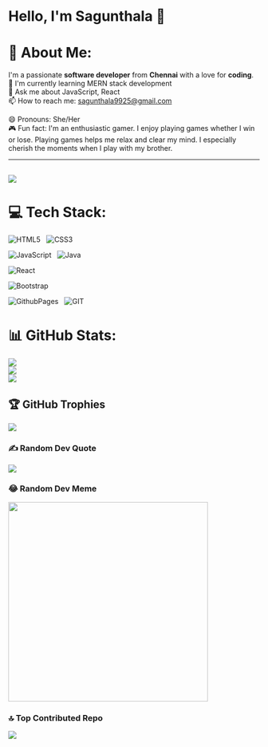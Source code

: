 # Hello, I'm Sagunthala 👋

# 💫 About Me:
I'm a passionate <strong>software developer</strong> from <strong>Chennai</strong> with a love for <strong>coding</strong>.<br>
🌱 I'm currently learning MERN stack development<br>
💬 Ask me about JavaScript, React <br>
📫 How to reach me: <a href="mailto:sagunthala9925@gmail.com">sagunthala9925@gmail.com</a><br>

😄 Pronouns: She/Her<br>
🎮 Fun fact: I'm an enthusiastic gamer. I enjoy playing games whether I win or lose. Playing games helps me relax and clear my mind. I especially cherish the moments when I play with my brother.

---
[![](https://visitcount.itsvg.in/api?id=Sagunthala-A&icon=5&color=3)](https://visitcount.itsvg.in)
---

# 💻 Tech Stack:
![HTML5](https://img.shields.io/badge/html5-%23E34F26.svg?style=for-the-badge&logo=html5&logoColor=white)  &nbsp;
![CSS3](https://img.shields.io/badge/css3-%231572B6.svg?style=for-the-badge&logo=css3&logoColor=white)  &nbsp; <br>

![JavaScript](https://img.shields.io/badge/javascript-%23323330.svg?style=for-the-badge&logo=javascript&logoColor=%23F7DF1E)  &nbsp;
![Java](https://img.shields.io/badge/java-%23ED8B00.svg?style=for-the-badge&logo=openjdk&logoColor=white) <br>

![React](https://img.shields.io/badge/react-%2320232a.svg?style=for-the-badge&logo=react&logoColor=%2361DAFB) &nbsp;

![Bootstrap](https://img.shields.io/badge/bootstrap-%238511FA.svg?style=for-the-badge&logo=bootstrap&logoColor=white) <br>

![GithubPages](https://img.shields.io/badge/github%20pages-121013?style=for-the-badge&logo=github&logoColor=white)  &nbsp;
![GIT](https://img.shields.io/badge/Git-fc6d26?style=for-the-badge&logo=git&logoColor=white) <br>

# 📊 GitHub Stats:
![](https://github-readme-stats.vercel.app/api?username=Sagunthala-A&theme=nightowl&hide_border=true&include_all_commits=true&count_private=true)<br/>
![](https://github-readme-streak-stats.herokuapp.com/?user=Sagunthala-A&theme=nightowl&hide_border=true)<br/>
![](https://github-readme-stats.vercel.app/api/top-langs/?username=Sagunthala-A&theme=nightowl&hide_border=true&include_all_commits=true&count_private=true&layout=compact)

## 🏆 GitHub Trophies
![](https://github-profile-trophy.vercel.app/?username=Sagunthala-A&theme=algolia&no-frame=false&no-bg=false&margin-w=4)

### ✍️ Random Dev Quote
![](https://quotes-github-readme.vercel.app/api?type=horizontal&theme=radical)

### 😂 Random Dev Meme
<img src='https://randommeme-five.vercel.app/' style="height: 400px;"/>

### 🔝 Top Contributed Repo
![](https://github-contributor-stats.vercel.app/api?username=Sagunthala-A&limit=5&theme=algolia&combine_all_yearly_contributions=true)





<!-- Proudly created with GPRM ( https://gprm.itsvg.in ) -->
